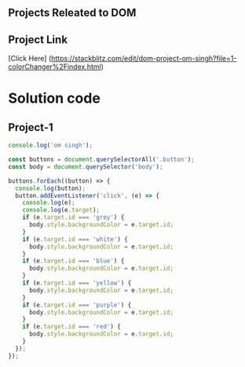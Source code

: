 ## Projects Releated to DOM

 ## Project Link
[Click Here] (https://stackblitz.com/edit/dom-project-om-singh?file=1-colorChanger%2Findex.html)

# Solution code

## Project-1

```Javascript
console.log('om singh');

const buttons = document.querySelectorAll('.button');
const body = document.querySelector('body');

buttons.forEach((button) => {
  console.log(button);
  button.addEventListener('click', (e) => {
    console.log(e);
    console.log(e.target);
    if (e.target.id === 'grey') {
      body.style.backgroundColor = e.target.id;
    }
    if (e.target.id === 'white') {
      body.style.backgroundColor = e.target.id;
    }
    if (e.target.id === 'blue') {
      body.style.backgroundColor = e.target.id;
    }
    if (e.target.id === 'yellow') {
      body.style.backgroundColor = e.target.id;
    }
    if (e.target.id === 'purple') {
      body.style.backgroundColor = e.target.id;
    }
    if (e.target.id === 'red') {
      body.style.backgroundColor = e.target.id;
    }
  });
});


```